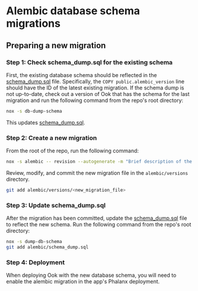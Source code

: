 # Alembic database schema migrations

## Preparing a new migration

### Step 1: Check schema_dump.sql for the existing schema

First, the existing database schema should be reflected in the [schema_dump.sql](schema_dump.sql) file. Specifically, the `COPY public.alembic_version` line should have the ID of the latest existing migration. If the schema dump is not up-to-date, check out a version of Ook that has the schema for the last migration and run the following command from the repo's root directory:

```bash
nox -s db-dump-schema
```

This updates [schema_dump.sql](schema_dump.sql).

### Step 2: Create a new migration

From the root of the repo, run the following command:

```bash
nox -s alembic -- revision --autogenerate -m "Brief description of the migration"
```

Review, modify, and commit the new migration file in the `alembic/versions` directory.

```bash
git add alembic/versions/<new_migration_file>
```

### Step 3: Update schema_dump.sql

After the migration has been committed, update the [schema_dump.sql](schema_dump.sql) file to reflect the new schema. Run the following command from the repo's root directory:

```bash
nox -s dump-db-schema
git add alembic/schema_dump.sql
```

### Step 4: Deployment

When deploying Ook with the new database schema, you will need to enable the alembic migration in the app's Phalanx deployment.
